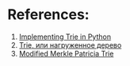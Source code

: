 
# References:

1. [Implementing Trie in Python](https://albertauyeung.github.io/2020/06/15/python-trie.html/)
2. [Trie, или нагруженное дерево](https://habr.com/ru/articles/111874/)
3. [Modified Merkle Patricia Trie](https://habr.com/ru/articles/446558/)